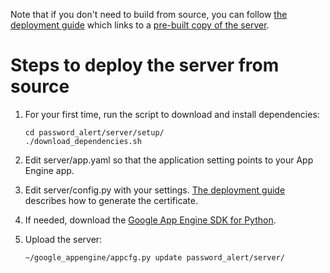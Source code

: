 Note that if you don't need to build from source, you can follow
[the deployment guide](http://goo.gl/7AIw1S)
which links to a [pre-built copy of the server](https://github.com/google/password-alert/releases/latest).

# Steps to deploy the server from source

1. For your first time, run the script to download and install dependencies:

    ```shell
    cd password_alert/server/setup/
    ./download_dependencies.sh
    ```

2. Edit server/app.yaml so that the application setting points to your App Engine app.

3. Edit server/config.py with your settings. [The deployment guide](http://goo.gl/7AIw1S) describes how to generate the certificate.

4. If needed, download the [Google App Engine SDK for Python](https://cloud.google.com/appengine/downloads).

5. Upload the server:

    ```shell
    ~/google_appengine/appcfg.py update password_alert/server/

    ```

